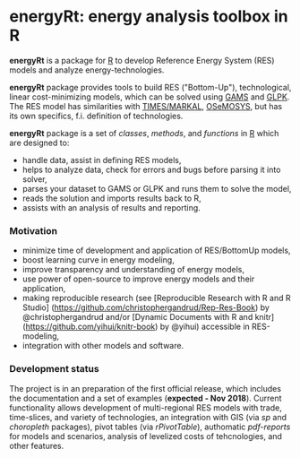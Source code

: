 # energyRt: energy analysis toolbox in R

**energyRt** is a package for [R](https://www.r-project.org/) to develop Reference Energy System (RES) models and analyze energy-technologies.

**energyRt** package provides tools to build RES ("Bottom-Up"), technological, linear cost-minimizing models, which can be solved using [GAMS](http://www.gams.com/) and [GLPK](https://www.gnu.org/software/glpk/). The RES model has similarities with [TIMES/MARKAL](http://iea-etsap.org/web/tools.asp), [OSeMOSYS](http://www.osemosys.org/), but has its own specifics, f.i. definition of technologies. 

**energyRt** package is a set of _classes_, _methods_, and _functions_ in [R](https://www.r-project.org/) which are designed to:  
- handle data, assist in defining RES models,  
- helps to analyze data, check for errors and bugs before parsing it into solver,  
- parses your dataset to GAMS or GLPK and runs them to solve the model,  
- reads the solution and imports results back to R,  
- assists with an analysis of results and reporting. 

### Motivation

- minimize time of development and application of RES/BottomUp models,
- boost learning curve in energy modeling, 
- improve transparency and understanding of energy models,
- use power of open-source to improve energy models and their application,
- making reproducible research (see [Reproducible Research with R and R Studio] (https://github.com/christophergandrud/Rep-Res-Book) by @christophergandrud and/or [Dynamic Documents with R and knitr] (https://github.com/yihui/knitr-book) by @yihui) accessible in RES-modeling,
- integration with other models and software.

### Development status

The project is in an preparation of the first official release, which includes the documentation and a set of examples (**expected - Nov 2018**). Current functionality allows development of multi-regional RES models with trade, time-slices, and variety of technologies, an integration with GIS (via _sp_ and _choropleth_ packages), pivot tables (via _rPivotTable_), authomatic _pdf-reports_ for models and scenarios, analysis of levelized costs of tehcnologies, and other features.
